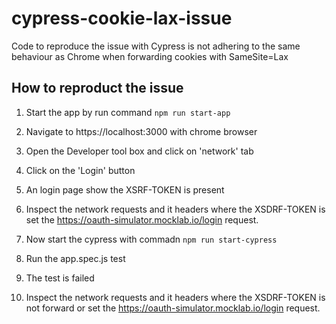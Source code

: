 # cypress-cookie-lax-issue
Code to reproduce the issue with Cypress is not adhering to the same behaviour as Chrome when forwarding cookies with SameSite=Lax

## How to reproduct the issue

1. Start the app by run command `npm run start-app`
2. Navigate to https://localhost:3000 with chrome browser
3. Open the Developer tool box and click on 'network' tab
4. Click on the 'Login' button
5. An login page show the XSRF-TOKEN is present 
6. Inspect the network requests and it headers where the XSDRF-TOKEN is set the https://oauth-simulator.mocklab.io/login request.

7. Now start the cypress with commadn `npm run start-cypress`
8. Run the app.spec.js test
9. The test is failed
10. Inspect the network requests and it headers where the XSDRF-TOKEN is not forward or set the https://oauth-simulator.mocklab.io/login request.
